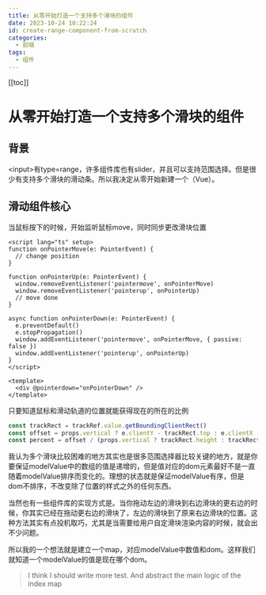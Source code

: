 ```yaml
---
title: 从零开始打造一个支持多个滑块的组件
date: 2023-10-24 10:22:24
id: create-range-component-from-scratch
categories:
  - 前端
tags:
  - 组件
---
```


[[toc]]

# 从零开始打造一个支持多个滑块的组件

## 背景

\<input>有type=range，许多组件库也有slider，并且可以支持范围选择。但是很少有支持多个滑块的滑动条。所以我决定从零开始新建一个（Vue）。

## 滑动组件核心

当鼠标按下的时候，开始监听鼠标move，同时同步更改滑块位置

```vue
<script lang="ts" setup>
function onPointerMove(e: PointerEvent) {
  // change position
}

function onPointerUp(e: PointerEvent) {
  window.removeEventListener('pointermove', onPointerMove)
  window.removeEventListener('pointerup', onPointerUp)
  // move done
}

async function onPointerDown(e: PointerEvent) {
  e.preventDefault()
  e.stopPropagation()
  window.addEventListener('pointermove', onPointerMove, { passive: false })
  window.addEventListener('pointerup', onPointerUp)
}
</script>

<template>
  <div @pointerdown="onPointerDown" />
</template>
```

只要知道鼠标和滑动轨道的位置就能获得现在的所在的比例

```ts
const trackRect = trackRef.value.getBoundingClientRect()
const offset = props.vertical ? e.clientY - trackRect.top : e.clientX - trackRect.left
const percent = offset / (props.vertical ? trackRect.height : trackRect.width) * 100
```

我认为多个滑块比较困难的地方其实也是很多范围选择器比较关键的地方，就是你要保证modelValue中的数组的值是递增的，但是值对应的dom元素最好不是一直随着modelValue排序而变化的。理想的状态就是保证modelValue有序，但是dom不排序，不改变除了位置的样式之外的任何东西。

当然也有一些组件库的实现方式是。当你拖动左边的滑块到右边滑块的更右边的时候，你其实已经在拖动更右边的滑块了，左边的滑块到了原来右边滑块的位置。这种方法其实有点投机取巧，尤其是当需要给用户自定滑块渲染内容的时候，就会出不少问题。

所以我的一个想法就是建立一个map，对应modelValue中数值和dom。这样我们就知道一个modelValue的值是现在哪个dom。

> I think I should write more test. And abstract the main logic of the index map

